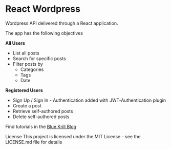 # React Wordpress 

Wordpress API delivered through a React application.

The app has the following objectives

**All Users**

- List all posts
- Search for specific posts
- Filter posts by
  - Categories
  - Tags
  - Date

**Registered Users**

- Sign Up / Sign In  - Authentication added with JWT-Authentication plugin
- Create a post
- Retrieve self-authored posts
- Delete self-authored posts


Find tutorials in the [Blue Krill Blog](http://www.bluekrill.com/blog/)

License
This project is licensed under the MIT License - see the LICENSE.md file for details